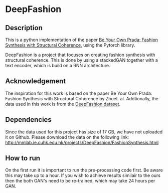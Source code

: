 # DeepFashion


## Description
This is a python implementation of the paper [Be Your Own Prada: Fashion Synthesis with Structural Coherence](https://arxiv.org/pdf/1710.07346.pdf), using the Pytorch library.

DeepFashion is a project that focuses on creating fashion synthesis with structural coherence. This is done by using a stackedGAN together with a text encoder, which is build on a RNN architecture. 

## Acknowledgement
The inspiration for this work is based on the paper Be Your Own Prada: Fashion Synthesis with Structural Coherence by Zhuet.  al. Addtionally, the data used in this work is from the [DeepFashion dataset](http://mmlab.ie.cuhk.edu.hk/projects/DeepFashion/FashionSynthesis.html).  

## Dependencies
Since the data used for this project has size of 17 GB, we have not uploaded it on Github. Please download the data on the following link: http://mmlab.ie.cuhk.edu.hk/projects/DeepFashion/FashionSynthesis.html

## How to run
On the first run it is important to run the pre-processing code first. Be aware this may take up to a hour. If you wish to achieve results similair to the ours then the both GAN's need to be re-trained, which may take 24 hours per GAN.
